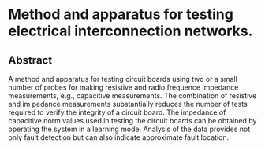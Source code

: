 # Method and apparatus for testing electrical interconnection networks.

## Abstract
A method and apparatus for testing circuit boards using two or a small number of probes for making resistive and radio frequence impedance measurements, e.g., capacitive measurements. The combination of resistive and im pedance measurements substantially reduces the number of tests required to verify the integrity of a circuit board. The impedance of capacitive norm values used in testing the circuit boards can be obtained by operating the system in a learning mode. Analysis of the data provides not only fault detection but can also indicate approximate fault location.